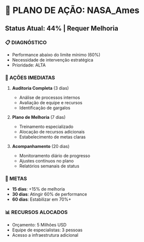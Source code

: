 # 🎯 PLANO DE AÇÃO: NASA_Ames
## Status Atual: 44% | Requer Melhoria

### 📋 DIAGNÓSTICO
- Performance abaixo do limite mínimo (60%)
- Necessidade de intervenção estratégica
- Prioridade: ALTA

### 🚀 AÇÕES IMEDIATAS
1. **Auditoria Completa** (3 dias)
   - Análise de processos internos
   - Avaliação de equipe e recursos
   - Identificação de gargalos

2. **Plano de Melhoria** (7 dias)
   - Treinamento especializado
   - Alocação de recursos adicionais
   - Estabelecimento de metas claras

3. **Acompanhamento** (20 dias)
   - Monitoramento diário de progresso
   - Ajustes contínuos no plano
   - Relatórios semanais de status

### 🎯 METAS
- **15 dias**: +15% de melhoria
- **30 dias**: Atingir 60% de performance
- **60 dias**: Estabilizar em 70%+

### 📊 RECURSOS ALOCADOS
- Orçamento: 5 Milhões USD
- Equipe de especialistas: 3 pessoas
- Acesso a infraestrutura adicional
